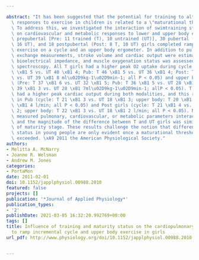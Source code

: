 ---
abstract: "It has been suggested that the potential for training to alter the physiological\
  \ responses to exercise in children is related to a \"maturational threshold\".\
  \ To address this, we investigated the interaction of swimtraining status and maturity\
  \ on cardiovascular and metabolic responses to lower and upper body exercise. Twenty-one\
  \ prepubertal [Pre: 11 trained (T), 10 untrained (UT)], 30 pubertal (Pub: 14 T,\
  \ 16 UT), and 18 postpubertal (Post: 8 T, 10 UT) girls completed ramp incremental\
  \ exercise on a cycle and an upper body ergometer. In addition to pulmonary gas\
  \ exchange measurements, stroke volume and cardiac output were estimated by thoracic\
  \ bioelectrical impedance, and muscle oxygenation status was assessed using near-infrared\
  \ spectroscopy. All T girls had a higher peak O2 uptake during cycle (Pre: T 49\
  \ \xB1 5 vs. UT 40 \xB1 4; Pub: T 46 \xB1 5 vs. UT 36 \xB1 4; Post: T 48 \xB1 5\
  \ vs. UT 39 \xB1 8 ml\u02D9kg-1\u02D9min-1; all P < 0.05) and upper body exercise\
  \ (Pre: T 37 \xB1 6 vs. UT 32 \xB1 5; Pub: T 36 \xB1 5 vs. UT 28 \xB1 5; Post: T\
  \ 39 \xB1 3 vs. UT 28 \xB1 7ml\u02D9kg-1\u02D9min-1; allP < 0.05). T girls also\
  \ had a higher peak cardiac output during both modalities, and this reached significance\
  \ in Pub (cycle: T 21 \xB1 3 vs. UT 18 \xB1 3; upper body: T 20 \xB1 4 vs. UT 15\
  \ \xB1 4 l/min; all P < 0.05) and Post girls (cycle: T 21 \xB1 4 vs. UT 17 \xB1\
  \ 2; upper body: T 22 \xB1 3 vs. UT 18 \xB1 2 l/min; all P < 0.05). None of the\
  \ measured pulmonary, cardiovascular, or metabolic parameters interacted with maturity,\
  \ and the magnitude of the difference between T and UT girls was similar, irrespective\
  \ of maturity stage. These results challenge the notion that differences in training\
  \ status in young people are only evident once a maturational threshold has been\
  \ exceeded. \xA9 2011 the American Physiological Society."
authors:
- Melitta A. McNarry
- Joanne R. Welsman
- Andrew M. Jones
categories:
- PortaMon
date: 2011-02-01
doi: 10.1152/japplphysiol.00988.2010
featured: false
projects: []
publication: '*Journal of Applied Physiology*'
publication_types:
- '2'
publishDate: 2021-03-05 16:32:20.992769+00:00
tags: []
title: Influence of training and maturity status on the cardiopulmonary responses
  to ramp incremental cycle and upper body exercise in girls
url_pdf: http://www.physiology.org/doi/10.1152/japplphysiol.00988.2010

---
